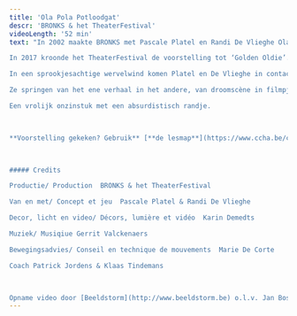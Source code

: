 ```yaml
---
title: 'Ola Pola Potloodgat'
descr: 'BRONKS & het TheaterFestival'
videoLength: '52 min'
text: "In 2002 maakte BRONKS met Pascale Platel en Randi De Vlieghe Ola Pola Potloodgat. Uitverkochte zalen, ellenlange tournees in binnen- en buitenland én winnaar van de Grote TheaterFestivalprijs.

In 2017 kroonde het TheaterFestival de voorstelling tot ‘Golden Oldie’. Ola Pola Potloodgat werd voor de gelegenheid vanonder het stof gehaald en opnieuw getoond aan een breed publiek.Mensen die de voorstelling ooit zagen herinnerden zich plots weer waarom ze het toen zo goed vonden en een nieuw publiek raakte instant verliefd. Ontdek nu zelf wat Ola Pola Potloodgat zo uniek maakt. Misschien is je volgende kans pas over 15 jaar, aarzel dus niet.

In een sprookjesachtige wervelwind komen Platel en De Vlieghe in contact met zeerovers, piranha’s, krokodillen en olifanten.

Ze springen van het ene verhaal in het andere, van droomscène in filmpje in dansje in gevecht.

Een vrolijk onzinstuk met een absurdistisch randje.

‍

**Voorstelling gekeken? Gebruik** [**de lesmap**](https://www.ccha.be/cms_files/File/Lesmap/Ola%20pola%20def%20lesmap.pdf) **voor nog meer plezier.**

‍

##### Credits

Productie/ Production  BRONKS & het TheaterFestival

Van en met/ Concept et jeu  Pascale Platel & Randi De Vlieghe

Decor, licht en video/ Décors, lumière et vidéo  Karin Demedts

Muziek/ Musiqiue Gerrit Valckenaers

Bewegingsadvies/ Conseil en technique de mouvements  Marie De Corte

Coach Patrick Jordens & Klaas Tindemans

‍

Opname video door [Beeldstorm](http://www.beeldstorm.be) o.l.v. Jan Bosteels"
---
```

